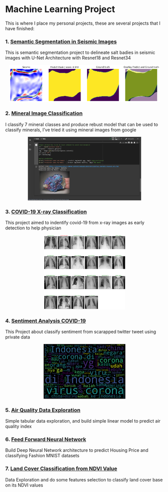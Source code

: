 # Machine Learning Project
 
This is where I place my personal projects, these are several projects that I have finished:

### 1. [Semantic Segmentation in Seismic Images](https://github.com/said-rasidin/ML_Project/tree/master/Seismic%20Segmentation)   
This is semantic segmentation project to delineate salt badies in seismic images with U-Net Architecture with Resnet18 and Resnet34   
<p align="center">
<img src="./Seismic%20Segmentation/predic1.png" width="480">   
</p>   

### 2. [Mineral Image Classification](https://github.com/said-rasidin/ML_Project/tree/master/Mineral_Image_Classification)   
I classify 7 mineral classes and produce rebust model that can be used to classify minerals, I've tried it using mineral images from google  
<p align="center">
<img src="./Mineral_Image_Classification/Screenshot%20(65).png" width="360">   
</p>   

### 3. [COVID-19 X-ray Classification](https://github.com/said-rasidin/ML_Project/tree/master/COVID-19%20X-ray)    
This project aimed to indentify covid-19 from x-ray images as early detection to help physician   
<p align="center">
<img src="./COVID-19%20X-ray/resnet18_predict.png" width="260"> 
</p>    

### 4. [Sentiment Analysis COVID-19](https://github.com/said-rasidin/ML_Project/tree/master/Sentiment%20Analysis%20Covid-19)   
This Project about classify sentiment from scarapped twitter tweet using private data   
<p align="center">
<img src="./Sentiment%20Analysis%20Covid-19/words_cloud_neg.png" width="260"> 
</p>    

### 5. [Air Quality Data Exploration](https://github.com/said-rasidin/ML_Project/tree/master/Air_Quality)    
Simple tabular data exploration, and build simple linear model to predict air quality index   

### 6. [Feed Forward Neural Network](https://github.com/said-rasidin/ML_Project/tree/master/Neural%20Net)   
Build Deep Neural Network architecture to predict Housing Price and classifying Fashion MNIST datasets   

### 7. [Land Cover Classification from NDVI Value](https://github.com/said-rasidin/ML_Project/tree/master/land_cover_NDVI)
Data Exploration and do some features selection to classify land cover base on its NDVI values   
